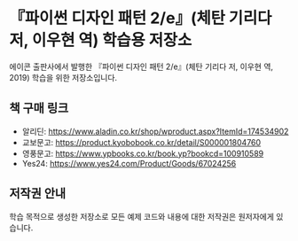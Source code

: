 # 『파이썬 디자인 패턴 2/e』(체탄 기리다 저, 이우현 역) 학습용 저장소

에이콘 출판사에서 발행한 『파이썬 디자인 패턴 2/e』(체탄 기리다 저, 이우현 역, 2019) 학습을 위한 저장소입니다.

## 책 구매 링크

- 알리딘: https://www.aladin.co.kr/shop/wproduct.aspx?ItemId=174534902
- 교보문고: https://product.kyobobook.co.kr/detail/S000001804760
- 영풍문고: https://www.ypbooks.co.kr/book.yp?bookcd=100910589
- Yes24: https://www.yes24.com/Product/Goods/67024256

## 저작권 안내

학습 목적으로 생성한 저장소로 모든 예제 코드와 내용에 대한 저작권은 원저자에게 있습니다.
